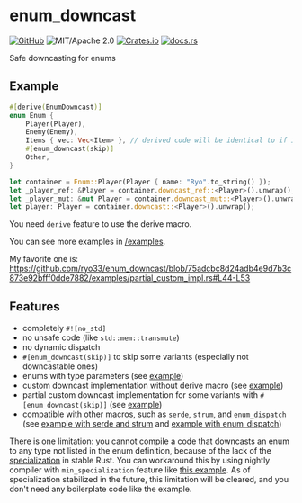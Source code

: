 # enum_downcast

[![GitHub](https://img.shields.io/badge/GitHub-ryo33/enum_downcast-222222)](https://github.com/ryo33/enum_downcast)
![MIT/Apache 2.0](https://img.shields.io/badge/license-MIT%2FApache--2.0-blue.svg)
[![Crates.io](https://img.shields.io/crates/v/enum_downcast)](https://crates.io/crates/enum_downcast)
[![docs.rs](https://img.shields.io/docsrs/enum_downcast)](https://docs.rs/enum_downcast)

Safe downcasting for enums

## Example

```rust
#[derive(EnumDowncast)]
enum Enum {
    Player(Player),
    Enemy(Enemy),
    Items { vec: Vec<Item> }, // derived code will be identical to if it were `Items(Vec<Items>)`
    #[enum_downcast(skip)]
    Other,
}

let container = Enum::Player(Player { name: "Ryo".to_string() });
let _player_ref: &Player = container.downcast_ref::<Player>().unwrap();
let _player_mut: &mut Player = container.downcast_mut::<Player>().unwrap();
let player: Player = container.downcast::<Player>().unwrap();
```

You need `derive` feature to use the derive macro.

You can see more examples in
[/examples](https://github.com/ryo33/enum_downcast/tree/main/examples).

My favorite one is: https://github.com/ryo33/enum_downcast/blob/75adcbc8d24adb4e9d7b3c873e92bfff0dde7882/examples/partial_custom_impl.rs#L44-L53

## Features

- completely `#![no_std]`
- no unsafe code (like `std::mem::transmute`)
- no dynamic dispatch
- `#[enum_downcast(skip)]` to skip some variants (especially not downcastable
  ones)
- enums with type parameters (see
  [example](https://github.com/ryo33/enum_downcast/tree/main/examples/generics.rs))
- custom downcast implementation without derive macro (see
  [example](https://github.com/ryo33/enum_downcast/tree/main/examples/custom_impl.rs))
- partial custom downcast implementation for some variants with
  `#[enum_downcast(skip)]` (see
  [example](https://github.com/ryo33/enum_downcast/tree/main/examples/partial_custom_impl.rs))
- compatible with other macros, such as `serde`, `strum`, and `enum_dispatch`
  (see
  [example with serde and strum](https://github.com/ryo33/enum_downcast/tree/main/examples/other_derives.rs)
  and
  [example with enum_dispatch](https://github.com/ryo33/enum_downcast/tree/main/examples/enum_dispatch.rs))

There is one limitation: you cannot compile a code that downcasts an enum to any
type not listed in the enum definition, because of the lack of the
[specialization](https://github.com/rust-lang/rust/issues/31844) in stable Rust.
You can workaround this by using nightly compiler with `min_specialization`
feature like
[this example](https://github.com/ryo33/enum_downcast/tree/main/examples/specialization.rs).
As of specialization stabilized in the future, this limitation will be cleared,
and you don't need any boilerplate code like the example.
